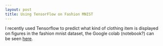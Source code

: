 ```yaml
---
layout: post
title: Using TensorFlow on Fashion MNIST
---
```


I recently used Tensorflow to predict what kind of clothing item is displayed on figures in the fashion mnist dataset, the Google colab (notebook?) can be seen [here](https://tinyurl.com/yymy9h9m).